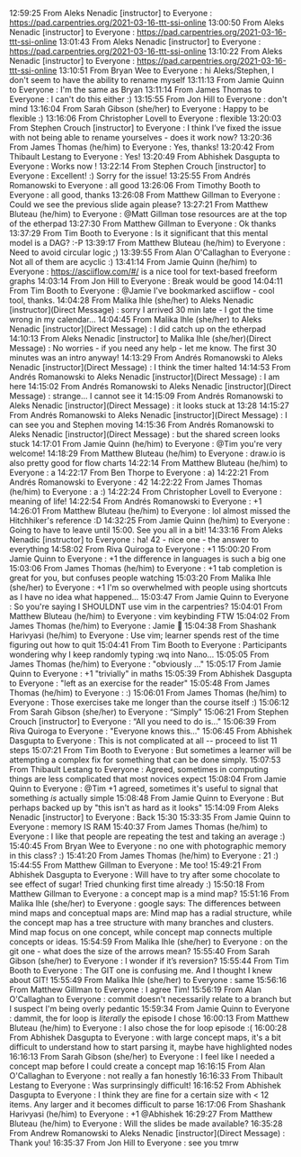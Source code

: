 12:59:25 From Aleks Nenadic [instructor] to Everyone : https://pad.carpentries.org/2021-03-16-ttt-ssi-online
13:00:50 From Aleks Nenadic [instructor] to Everyone : https://pad.carpentries.org/2021-03-16-ttt-ssi-online
13:01:43 From Aleks Nenadic [instructor] to Everyone : https://pad.carpentries.org/2021-03-16-ttt-ssi-online
13:10:22 From Aleks Nenadic [instructor] to Everyone : https://pad.carpentries.org/2021-03-16-ttt-ssi-online
13:10:51 From Bryan Wee to Everyone : hi Aleks/Stephen, I don't seem to have the ability to rename myself
13:11:13 From Jamie Quinn to Everyone : I'm the same as Bryan
13:11:14 From James Thomas to Everyone : I can't do this either :)
13:15:55 From Jon Hill to Everyone : don't mind
13:16:04 From Sarah Gibson (she/her) to Everyone : Happy to be flexible :)
13:16:06 From Christopher Lovell to Everyone : flexible
13:20:03 From Stephen Crouch [instructor] to Everyone : I think I’ve fixed the issue with not being able to rename yourselves - does it work now?
13:20:36 From James Thomas (he/him) to Everyone : Yes, thanks!
13:20:42 From Thibault Lestang to Everyone : Yes!
13:20:49 From Abhishek Dasgupta to Everyone : Works now !
13:22:14 From Stephen Crouch [instructor] to Everyone : Excellent! :) Sorry for the issue!
13:25:55 From Andrés Romanowski to Everyone : all good
13:26:06 From Timothy Booth to Everyone : all good, thanks
13:26:08 From Matthew Gillman to Everyone : Could we see the previous slide again please?
13:27:21 From Matthew Bluteau (he/him) to Everyone : @Matt Gillman tose resources are at the top of the etherpad
13:27:30 From Matthew Gillman to Everyone : Ok thanks
13:37:29 From Tim Booth to Everyone : Is it significant that this mental model is a DAG? :-P
13:39:17 From Matthew Bluteau (he/him) to Everyone : Need to avoid circular logic ;)
13:39:55 From Alan O'Callaghan to Everyone : Not all of them are acyclic :)
13:41:14 From Jamie Quinn (he/him) to Everyone : https://asciiflow.com/#/ is a nice tool for text-based freeform graphs
14:03:14 From Jon Hill to Everyone : Break would be good
14:04:11 From Tim Booth to Everyone : @Jamie I've bookmarked asciiflow - cool tool, thanks.
14:04:28 From Malika Ihle (she/her) to Aleks Nenadic [instructor](Direct Message) : sorry I arrived 30 min late - I got the time wrong in my calendar...
14:04:45 From Malika Ihle (she/her) to Aleks Nenadic [instructor](Direct Message) : I did catch up on the etherpad
14:10:13 From Aleks Nenadic [instructor] to Malika Ihle (she/her)(Direct Message) : No worries - if you need any help - let me know. The first 30 minutes was an intro anyway!
14:13:29 From Andrés Romanowski to Aleks Nenadic [instructor](Direct Message) : I think the timer halted
14:14:53 From Andrés Romanowski to Aleks Nenadic [instructor](Direct Message) : I am here
14:15:02 From Andrés Romanowski to Aleks Nenadic [instructor](Direct Message) : strange... I cannot see it
14:15:09 From Andrés Romanowski to Aleks Nenadic [instructor](Direct Message) : it looks stuck at 13:28
14:15:27 From Andrés Romanowski to Aleks Nenadic [instructor](Direct Message) : I can see you and Stephen moving
14:15:36 From Andrés Romanowski to Aleks Nenadic [instructor](Direct Message) : but the shared screen looks stuck
14:17:01 From Jamie Quinn (he/him) to Everyone : @Tim you're very welcome!
14:18:29 From Matthew Bluteau (he/him) to Everyone : draw.io is also pretty good for flow charts
14:22:14 From Matthew Bluteau (he/him) to Everyone : a
14:22:17 From Ben Thorpe to Everyone : a)
14:22:21 From Andrés Romanowski to Everyone : 42
14:22:22 From James Thomas (he/him) to Everyone : a :)
14:22:24 From Christopher Lovell to Everyone : meaning of life!
14:22:54 From Andrés Romanowski to Everyone : +1
14:26:01 From Matthew Bluteau (he/him) to Everyone : lol almost missed the Hitchhiker's reference :D
14:32:25 From Jamie Quinn (he/him) to Everyone : Going to have to leave until 15:00. See you all in a bit!
14:33:16 From Aleks Nenadic [instructor] to Everyone : ha! 42 - nice one - the answer to everything
14:58:02 From Riva Quiroga to Everyone : +1
15:00:20 From Jamie Quinn to Everyone : +1 the difference in languages is such a big one
15:03:06 From James Thomas (he/him) to Everyone : +1 tab completion is great for you, but confuses people watching
15:03:20 From Malika Ihle (she/her) to Everyone : +1 I'm so overwhelmed with people using shortcuts as I have no idea what happened...
15:03:47 From Jamie Quinn to Everyone : So you're saying I SHOULDNT use vim in the carpentries?
15:04:01 From Matthew Bluteau (he/him) to Everyone : vim keybinding FTW
15:04:02 From James Thomas (he/him) to Everyone : Jamie 🤣
15:04:38 From Shashank Harivyasi (he/him) to Everyone : Use vim; learner spends rest of the time figuring out how to quit
15:04:41 From Tim Booth to Everyone : Participants wondering why I keep randomly typing :wq into Nano...
15:05:05 From James Thomas (he/him) to Everyone : "obviously …"
15:05:17 From Jamie Quinn to Everyone : +1 "trivially" in maths
15:05:39 From Abhishek Dasgupta to Everyone : "left as an exercise for the reader"
15:05:48 From James Thomas (he/him) to Everyone : :)
15:06:01 From James Thomas (he/him) to Everyone : Those exercises take me longer than the course itself :)
15:06:12 From Sarah Gibson (she/her) to Everyone : “Simply"
15:06:21 From Stephen Crouch [instructor] to Everyone : “All  you need to do is..."
15:06:39 From Riva Quiroga to Everyone : "Everyone knows this..."
15:06:45 From Abhishek Dasgupta to Everyone : This is not complicated at all -- proceed to list 11 steps
15:07:21 From Tim Booth to Everyone : But sometimes a learner will be attempting a complex fix for something that can be done simply.
15:07:53 From Thibault Lestang to Everyone : Agreed, sometimes in computing things are less complicated that most novices expect
15:08:04 From Jamie Quinn to Everyone : @Tim +1 agreed, sometimes it's useful to signal that something *is* actually simple
15:08:48 From Jamie Quinn to Everyone : But perhaps backed up by "this isn't as hard as it looks"
15:14:09 From Aleks Nenadic [instructor] to Everyone : Back 15:30
15:33:35 From Jamie Quinn to Everyone : memory IS RAM
15:40:37 From James Thomas (he/him) to Everyone : I like that people are repeating the test and taking an average :)
15:40:45 From Bryan Wee to Everyone : no one with photographic memory in this class? :)
15:41:20 From James Thomas (he/him) to Everyone : 21 :)
15:44:55 From Matthew Gillman to Everyone : Me too!
15:49:21 From Abhishek Dasgupta to Everyone : Will have to try after some chocolate to see effect of sugar! Tried chunking first time already :)
15:50:18 From Matthew Gillman to Everyone : a concept map is a mind map?
15:51:16 From Malika Ihle (she/her) to Everyone : google says: The differences between mind maps and conceptual maps are: Mind map has a radial structure, while the concept map has a tree structure with many branches and clusters. Mind map focus on one concept, while concept map connects multiple concepts or ideas.
15:54:59 From Malika Ihle (she/her) to Everyone : on the git one - what does the size of the arrows mean?
15:55:40 From Sarah Gibson (she/her) to Everyone : I wonder if it’s reversion?
15:55:44 From Tim Booth to Everyone : The GIT one is confusing me. And I thought I knew about GIT!
15:55:49 From Malika Ihle (she/her) to Everyone : same
15:56:16 From Matthew Gillman to Everyone : I agree Tim!
15:56:19 From Alan O'Callaghan to Everyone : commit doesn't necessarily relate to a branch but I suspect I'm being overly pedantic
15:59:34 From Jamie Quinn to Everyone : dammit, the for loop is *literally* the episode I chose
16:00:13 From Matthew Bluteau (he/him) to Everyone : I also chose the for loop episode :(
16:00:28 From Abhishek Dasgupta to Everyone : with large concept maps, it's a bit difficult to understand how to start parsing it, maybe have highlighted nodes
16:16:13 From Sarah Gibson (she/her) to Everyone : I feel like I needed a concept map before I could create a concept map
16:16:15 From Alan O'Callaghan to Everyone : not really a fan honestly
16:16:33 From Thibault Lestang to Everyone : Was surprinsingly difficult!
16:16:52 From Abhishek Dasgupta to Everyone : I think they are fine for a certain size with < 12 items. Any larger and it becomes difficult to parse
16:17:06 From Shashank Harivyasi (he/him) to Everyone : +1 @Abhishek
16:29:27 From Matthew Bluteau (he/him) to Everyone : Will the slides be made available?
16:35:28 From Andrew Romanowski to Aleks Nenadic [instructor](Direct Message) : Thank you!
16:35:37 From Jon Hill to Everyone : see you tmrw
